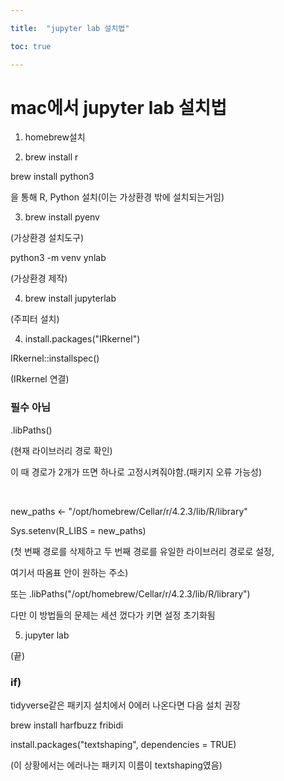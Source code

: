 ```yaml
---

title:  "jupyter lab 설치법"

toc: true

---
```


# mac에서 jupyter lab 설치법


1) homebrew설치


2) brew install r<br>

brew install python3


을 통해 R, Python 설치(이는 가상환경 밖에 설치되는거임)


3) brew install pyenv<br>

(가상환경 설치도구)<br>

python3 -m venv ynlab<br>

(가상환경 제작)


4) brew install jupyterlab<br>

(주피터 설치)


4) install.packages("IRkernel")<br>

IRkernel::installspec()<br>

(IRkernel 연결)


### 필수 아님


.libPaths()<br>

(현재 라이브러리 경로 확인)<br>

이 때 경로가 2개가 뜨면 하나로 고정시켜줘야함.(패키지 오류 가능성)<br>

<br>

new_paths <- "/opt/homebrew/Cellar/r/4.2.3/lib/R/library"<br>

Sys.setenv(R_LIBS = new_paths)<br>

(첫 번째 경로를 삭제하고 두 번째 경로를 유일한 라이브러리 경로로 설정,<br>

여기서 따옴표 안이 원하는 주소)<br>

또는 .libPaths("/opt/homebrew/Cellar/r/4.2.3/lib/R/library")<br>

다만 이 방법들의 문제는 세션 껐다가 키면 설정 초기화됨


5) jupyter lab<br>

(끝)


### if)


tidyverse같은 패키지 설치에서 0에러 나온다면 다음 설치 권장<br>

brew install harfbuzz fribidi<br>

install.packages("textshaping", dependencies = TRUE)<br>

(이 상황에서는 에러나는 패키지 이름이 textshaping였음)



```python
```

